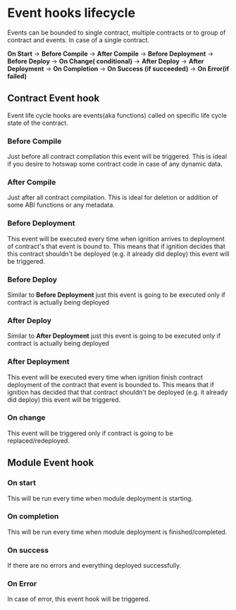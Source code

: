 # Event hooks lifecycle

Events can be bounded to single contract, multiple contracts or to group of contract and events. In case of a single
contract.

**On Start** -> **Before Compile** -> **After Compile** -> **Before Deployment** -> **Before Deploy** -> **On Change(
conditional)** -> **After Deploy** -> **After Deployment** -> **On Completion** -> **On Success (if succeeded)** -> **On
Error(if failed)**

## Contract Event hook

Event life cycle hooks are events(aka functions) called on specific life cycle state of the contract.

### Before Compile

Just before all contract compilation this event will be triggered. This is ideal if you desire to hotswap some contract
code in case of any dynamic data.

### After Compile

Just after all contract compilation. This is ideal for deletion or addition of some ABI functions or any metadata.

### Before Deployment

This event will be executed every time when ignition arrives to deployment of contract's that event is bound to. This
means that if ignition decides that this contract shouldn't be deployed (e.g. it already did deploy) this event will be
triggered.

### Before Deploy

Similar to <b>Before Deployment</b> just this event is going to be executed only if contract is actually being deployed

### After Deploy

Similar to <b>After Deployment</b> just this event is going to be executed only if contract is actually being deployed

### After Deployment

This event will be executed every time when ignition finish contract deployment of the contract that event is bounded to.
This means that if ignition has decided that that contract shouldn't be deployed (e.g. it already did deploy) this event
will be triggered.

### On change

This event will be triggered only if contract is going to be replaced/redeployed.

## Module Event hook

### On start

This will be run every time when module deployment is starting.

### On completion

This will be run every time when module deployment is finished/completed.

### On success

If there are no errors and everything deployed successfully.

### On Error

In case of error, this event hook will be triggered.
